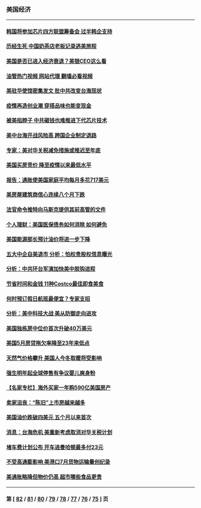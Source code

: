 ### 美国经济
---
#### [韩国将参加芯片四方联盟筹备会 过半韩企支持](../../pages/ncid1078158/n13805246.md?08190045) 
#### [历经生死 中国奶茶店老板记录逃美旅程](../../pages/ncid1078158/n13805185.md?08190045) 
#### [美国是否已进入经济衰退？美银CEO这么看](../../pages/ncid1078158/n13805146.md?08190045) 
#### [油管热门视频 网站代理 翻墙必看视频](http://209.222.30.114:81/youtube.html?08190045)
#### [美驻华使馆密集发文 批中共改变台海现状](../../pages/ncid1078158/n13805136.md?08190045) 
#### [疫情再造创业潮 穿搭品味也能变现金](../../pages/ncid1078158/n13804846.md?08190045) 
#### [被美掐脖子 中共砸钱也难推进下代芯片技术](../../pages/ncid1078158/n13804047.md?08190045) 
#### [美中台海开战风险高 跨国企业制定退路](../../pages/ncid1078158/n13804488.md?08190045) 
#### [专家：美对华关税减免措施或推迟至年底](../../pages/ncid1078158/n13804428.md?08190045) 
#### [美国买房竞价 降至疫情以来最低水平](../../pages/ncid1078158/n13804232.md?08190045) 
#### [报告：通胀使美国家庭平均每月多花717美元](../../pages/ncid1078158/n13804030.md?08190045) 
#### [美房屋建筑商信心连续八个月下跌](../../pages/ncid1078158/n13803285.md?08190045) 
#### [法官命令推特向马斯克提供其前高管的文件](../../pages/ncid1078158/n13803237.md?08190045) 
#### [个人理财：美国医保债务如何消除 如何避免](../../pages/ncid1078158/n13802360.md?08190045) 
#### [美国能源部长预计油价将进一步下降](../../pages/ncid1078158/n13802638.md?08190045) 
#### [五大中企自美退市 分析：怕权贵股权信息曝光](../../pages/ncid1078158/n13802666.md?08190045) 
#### [分析：中共环台军演加快美中脱钩进程](../../pages/ncid1078158/n13801526.md?08190045) 
#### [节省时间和金钱 11种Costco最佳即食美食](../../pages/ncid1078158/n13792525.md?08190045) 
#### [何时预订假日航班最便宜？专家支招](../../pages/ncid1078158/n13800768.md?08190045) 
#### [分析：美中科技大战 美从防御走向进攻](../../pages/ncid1078158/n13802014.md?08190045) 
#### [美国独栋房中位价首次升破40万美元](../../pages/ncid1078158/n13801423.md?08190045) 
#### [美国5月房贷拖欠率降至23年来低点](../../pages/ncid1078158/n13801217.md?08190045) 
#### [天然气价格攀升 美国人今冬取暖将受影响](../../pages/ncid1078158/n13800918.md?08190045) 
#### [强生明年起全球停售有争议婴儿爽身粉](../../pages/ncid1078158/n13800779.md?08190045) 
#### [【名家专栏】海外买家一年购590亿美国房产](../../pages/ncid1078158/n13800325.md?08190045) 
#### [卖家沮丧：“陈旧”上市房越来越多](../../pages/ncid1078158/n13800258.md?08190045) 
#### [美国油价跌破四美元 五个月以来首次](../../pages/ncid1078158/n13800285.md?08190045) 
#### [消息：台海危机 美重新考虑取消对华关税计划](../../pages/ncid1078158/n13800218.md?08190045) 
#### [堵车费计划公布 开车进曼哈顿最多付23元](../../pages/ncid1078158/n13800107.md?08190045) 
#### [不受高通膨影响 美港口7月货物运输量创纪录](../../pages/ncid1078158/n13799976.md?08190045) 
#### [美通胀略降但物价仍高 超市哪些食品更贵](../../pages/ncid1078158/n13799895.md?08190045) 

---
#### 第 [ [82](./82.md?08190045) / [81](./81.md?08190045) / [80](./80.md?08190045) / [79](./79.md?08190045) / [78](./78.md?08190045) / [77](./77.md?08190045) / [76](./76.md?08190045) / [75](./75.md?08190045) ] 页
